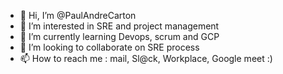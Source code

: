 - 👋 Hi, I’m @PaulAndreCarton
- 👀 I’m interested in SRE and project management
- 🌱 I’m currently learning Devops, scrum and GCP
- 💞️ I’m looking to collaborate on SRE process
- 📫 How to reach me : mail, Sl@ck, Workplace, Google meet :)

<!---
PaulAndreCarton/PaulAndreCarton is a ✨ special ✨ repository because its `README.md` (this file) appears on your GitHub profile.
You can click the Preview link to take a look at your changes.
--->

